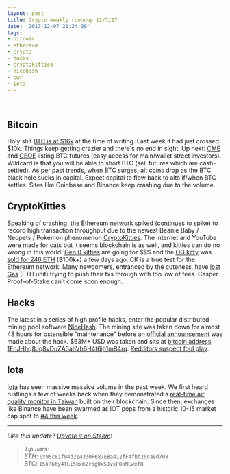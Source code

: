 ```yaml
---
layout: post
title: Crypto weekly roundup 12/7/17
date: '2017-12-07 21:24:09'
tags:
- bitcoin
- ethereum
- crypto
- hacks
- cryptokitties
- nicehash
- cwr
- iota
---
```


<br />

## Bitcoin
Holy shit [BTC is at $16k](https://coinmarketcap.com/currencies/bitcoin/) at the time of writing. Last week it had just crossed $10k. Things keep getting crazier and there's no end in sight. Up next: [CME](http://www.cmegroup.com/trading/bitcoin-futures.html) and [CBOE](http://cfe.cboe.com/cfe-products/xbt-cboe-bitcoin-futures) listing BTC futures (easy access for main/wallet street investors). Wildcard is that you will be able to short BTC (sell futures which are cash-settled). As per past trends, when BTC surges, alt coins drop as the BTC black hole sucks in capital. Expect capital to flow back to alts if/when BTC settles. Sites like Coinbase and Binance keep crashing due to the volume.

## CryptoKitties
Speaking of crashing, the Ethereum network spiked ([continues to spike](https://etherscan.io/)) to record high transaction throughput due to the newest Beanie Baby / Neopets / Pokemon phenomenon [CryptoKitties](https://www.cryptokitties.co/). The internet and YouTube were made for cats but it seems blockchain is as well, and kitties can do no wrong in this world. [Gen 0 kitties](https://www.cryptokitties.co/marketplace/gen0) are going for $$$ and the [OG kitty](https://www.cryptokitties.co/kitty/1) was [sold for 246 ETH](https://twitter.com/CryptoKitties/status/937058830143254528) ($100k+) a few days ago. CK is a true test for the Ethereum network. Many newcomers, entranced by the cuteness, have [lost Gas](https://www.reddit.com/r/CryptoKitties/comments/7i462l/tips_for_new_playersnoobsnon_tech_kids_dont_waste/) (ETH unit) trying to push their txs through with too low of fees. Casper Proof-of-Stake can’t come soon enough.

## Hacks
The latest in a series of high profile hacks, enter the popular distributed mining pool software [NiceHash](https://www.nicehash.com/). The mining site was taken down for almost 48 hours for ostensible "maintenance" before an [official announcement](https://www.nicehash.com/) was made about the hack. $63M+ USD was taken and sits at [bitcoin address 1EnJHhq8Jq8vDuZA5ahVh6H4t6jh1mB4rq](https://bitinfocharts.com/bitcoin/address/1EnJHhq8Jq8vDuZA5ahVh6H4t6jh1mB4rq). [Redditors suspect foul play](https://www.reddit.com/r/NiceHash/comments/7i0s6o/official_press_release_statement_by_nicehash/dqvaq8x/).

## Iota
[Iota](https://iota.org/) has seen massive massive volume in the past week. We first heard rustlings a few of weeks back when they demonstrated a [real-time air quality monitor in Taiwan](https://twitter.com/jserv/status/930771971519873025) built on their blockchain. Since then, exchanges like Binance have been swarmed as IOT pops from a historic 10-15 market cap spot to [#4 this week](https://coinmarketcap.com/currencies/iota/).

<hr />

*Like this update? [Upvote it on Steem](https://steemit.com/crypto/@aeto/aeto-s-weekly-roundup-12-7-17)!*

> *Tip Jars:*<br />
*ETH*: `0x95c81f04d214330F687EBa412fF4fbb26ca9d708`<br />
*BTC*: `15kR6ty4TLi5bxm2r6gUxSJvsFQkNEwxf8`<br />